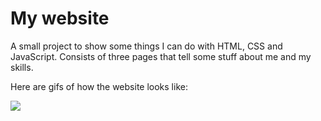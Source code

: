 # My website

A small project to show some things I can do with HTML, CSS and JavaScript. Consists of three pages that tell some stuff about me and my skills.

Here are gifs of how the website looks like:

![](https://github.com/olinochka/mywebsite-new/assets/99502344/d3237ed9-f7a9-4af1-bd14-ba552adb557c)


